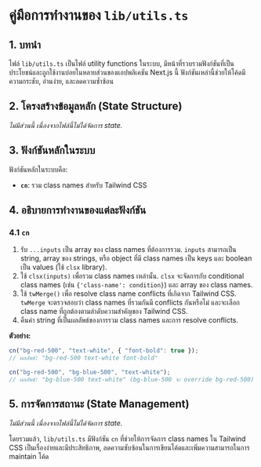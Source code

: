 # คู่มือการทำงานของ `lib/utils.ts`

## 1. บทนำ

ไฟล์ `lib/utils.ts` เป็นไฟล์ utility functions ในระบบ, มีหน้าที่รวบรวมฟังก์ชันที่เป็นประโยชน์และถูกใช้งานบ่อยในหลายส่วนของแอปพลิเคชัน Next.js นี้ ฟังก์ชันเหล่านี้ช่วยให้โค้ดมีความกระชับ, อ่านง่าย, และลดความซ้ำซ้อน

## 2. โครงสร้างข้อมูลหลัก (State Structure)

*ไม่มีส่วนนี้ เนื่องจากไฟล์นี้ไม่ได้จัดการ state.*

## 3. ฟังก์ชันหลักในระบบ

ฟังก์ชันหลักในระบบคือ:

-   **`cn`**: รวม class names สำหรับ Tailwind CSS

## 4. อธิบายการทำงานของแต่ละฟังก์ชัน

### 4.1 `cn`

1.  รับ `...inputs` เป็น array ของ class names ที่ต้องการรวม. `inputs` สามารถเป็น string, array ของ strings, หรือ object ที่มี class names เป็น keys และ boolean เป็น values (ใช้ `clsx` library).
2.  ใช้ `clsx(inputs)` เพื่อรวม class names เหล่านั้น. `clsx` จะจัดการกับ conditional class names (เช่น `{'class-name': condition}`) และ array ของ class names.
3.  ใช้ `twMerge()` เพื่อ resolve class name conflicts ที่เกิดจาก Tailwind CSS. `twMerge` จะตรวจสอบว่า class names ที่รวมกันมี conflicts กันหรือไม่ และจะเลือก class name ที่ถูกต้องตามลำดับความสำคัญของ Tailwind CSS.
4.  คืนค่า string ที่เป็นผลลัพธ์ของการรวม class names และการ resolve conflicts.

**ตัวอย่าง:**

```typescript
cn("bg-red-500", "text-white", { "font-bold": true });
// ผลลัพธ์: "bg-red-500 text-white font-bold"

cn("bg-red-500", "bg-blue-500", "text-white");
// ผลลัพธ์: "bg-blue-500 text-white" (bg-blue-500 จะ override bg-red-500)
```

## 5. การจัดการสถานะ (State Management)

*ไม่มีส่วนนี้ เนื่องจากไฟล์นี้ไม่ได้จัดการ state.*

โดยรวมแล้ว, `lib/utils.ts` มีฟังก์ชัน `cn` ที่ช่วยให้การจัดการ class names ใน Tailwind CSS เป็นเรื่องง่ายและมีประสิทธิภาพ, ลดความซับซ้อนในการเขียนโค้ดและเพิ่มความสามารถในการ maintain โค้ด